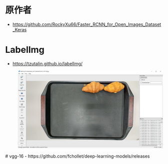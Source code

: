 # 原作者
- https://github.com/RockyXu66/Faster_RCNN_for_Open_Images_Dataset_Keras
# LabelImg
- https://tzutalin.github.io/labelImg/
 <p float="left">
    <dd><img src="/img/l1.jpg" width="536"/> </dd>
 </p>
# vgg-16
- https://github.com/fchollet/deep-learning-models/releases 
